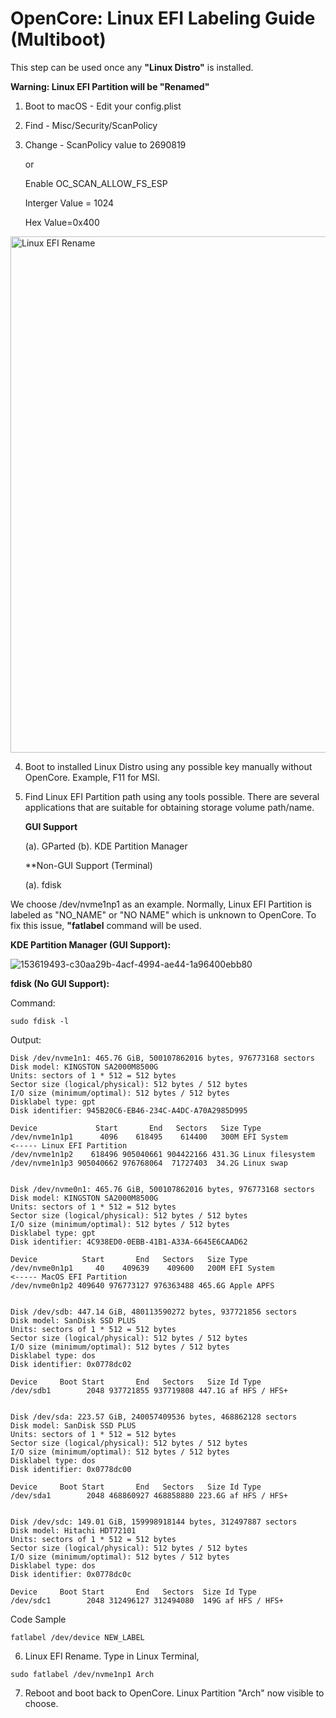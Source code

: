 # OpenCore: Linux EFI Labeling Guide (Multiboot)

This step can be used once any **"Linux Distro"** is installed.

**Warning: Linux EFI Partition will be "Renamed"**

1. Boot to macOS - Edit your config.plist

2. Find - Misc/Security/ScanPolicy

3. Change - ScanPolicy value to 2690819
   
   or
   
   Enable OC_SCAN_ALLOW_FS_ESP
   
   Interger Value = 1024
   
   Hex Value=0x400
   
  <img width="826" alt="Linux EFI Rename" src="https://user-images.githubusercontent.com/72515939/153618855-3c59d86a-8c92-450b-bd15-33c8ef2a3566.png">

4. Boot to installed Linux Distro using any possible key manually without OpenCore. Example, F11 for MSI.

5. Find Linux EFI Partition path using any tools possible. There are several applications that are suitable for obtaining storage volume path/name.
   
   **GUI Support**
   
   (a). GParted
   (b). KDE Partition Manager
   
   **Non-GUI Support (Terminal)
   
   (a). fdisk
   
   
We choose /dev/nvme1np1 as an example. Normally, Linux EFI Partition is labeled as "NO_NAME" or "NO NAME" which is unknown to OpenCore. To fix this issue, **"fatlabel** command will be used. 

**KDE Partition Manager (GUI Support):**

![153619493-c30aa29b-4acf-4994-ae44-1a96400ebb80](https://user-images.githubusercontent.com/72515939/153631618-711a7791-ac0e-46af-8bf7-52aeb198498f.png)

**fdisk (No GUI Support):**

Command:

```
sudo fdisk -l
```

Output:

```
Disk /dev/nvme1n1: 465.76 GiB, 500107862016 bytes, 976773168 sectors
Disk model: KINGSTON SA2000M8500G                   
Units: sectors of 1 * 512 = 512 bytes
Sector size (logical/physical): 512 bytes / 512 bytes
I/O size (minimum/optimal): 512 bytes / 512 bytes
Disklabel type: gpt
Disk identifier: 945B20C6-EB46-234C-A4DC-A70A2985D995

Device             Start       End   Sectors   Size Type
/dev/nvme1n1p1      4096    618495    614400   300M EFI System       <----- Linux EFI Partition
/dev/nvme1n1p2    618496 905040661 904422166 431.3G Linux filesystem
/dev/nvme1n1p3 905040662 976768064  71727403  34.2G Linux swap


Disk /dev/nvme0n1: 465.76 GiB, 500107862016 bytes, 976773168 sectors
Disk model: KINGSTON SA2000M8500G                   
Units: sectors of 1 * 512 = 512 bytes
Sector size (logical/physical): 512 bytes / 512 bytes
I/O size (minimum/optimal): 512 bytes / 512 bytes
Disklabel type: gpt
Disk identifier: 4C938ED0-0EBB-41B1-A33A-6645E6CAAD62

Device          Start       End   Sectors   Size Type
/dev/nvme0n1p1     40    409639    409600   200M EFI System          <----- MacOS EFI Partition
/dev/nvme0n1p2 409640 976773127 976363488 465.6G Apple APFS


Disk /dev/sdb: 447.14 GiB, 480113590272 bytes, 937721856 sectors
Disk model: SanDisk SSD PLUS
Units: sectors of 1 * 512 = 512 bytes
Sector size (logical/physical): 512 bytes / 512 bytes
I/O size (minimum/optimal): 512 bytes / 512 bytes
Disklabel type: dos
Disk identifier: 0x0778dc02

Device     Boot Start       End   Sectors   Size Id Type
/dev/sdb1        2048 937721855 937719808 447.1G af HFS / HFS+


Disk /dev/sda: 223.57 GiB, 240057409536 bytes, 468862128 sectors
Disk model: SanDisk SSD PLUS
Units: sectors of 1 * 512 = 512 bytes
Sector size (logical/physical): 512 bytes / 512 bytes
I/O size (minimum/optimal): 512 bytes / 512 bytes
Disklabel type: dos
Disk identifier: 0x0778dc00

Device     Boot Start       End   Sectors   Size Id Type
/dev/sda1        2048 468860927 468858880 223.6G af HFS / HFS+


Disk /dev/sdc: 149.01 GiB, 159998918144 bytes, 312497887 sectors
Disk model: Hitachi HDT72101
Units: sectors of 1 * 512 = 512 bytes
Sector size (logical/physical): 512 bytes / 512 bytes
I/O size (minimum/optimal): 512 bytes / 512 bytes
Disklabel type: dos
Disk identifier: 0x0778dc0c

Device     Boot Start       End   Sectors  Size Id Type
/dev/sdc1        2048 312496127 312494080  149G af HFS / HFS+
```


Code Sample

```
fatlabel /dev/device NEW_LABEL
```

6. Linux EFI Rename. Type in Linux Terminal, 

```
sudo fatlabel /dev/nvme1np1 Arch
```

7. Reboot and boot back to OpenCore. Linux Partition "Arch" now visible to choose.
